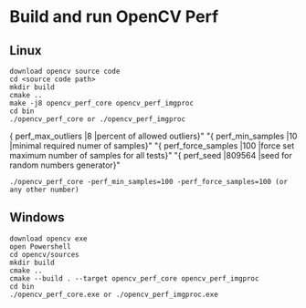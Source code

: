 # Build and run OpenCV Perf 

## Linux
```
download opencv source code
cd <source code path>
mkdir build
cmake ..
make -j8 opencv_perf_core opencv_perf_imgproc
cd bin
./opencv_perf_core or ./opencv_perf_imgproc
```
{   perf_max_outliers           |8        |percent of allowed outliers}"
        "{   perf_min_samples            |10       |minimal required numer of samples}"
        "{   perf_force_samples          |100      |force set maximum number of samples for all tests}"
        "{   perf_seed                   |809564   |seed for random numbers generator}"
```
./opencv_perf_core -perf_min_samples=100 -perf_force_samples=100 (or any other number)
```
## Windows 
```
download opencv exe
open Powershell
cd opencv/sources
mkdir build
cmake ..
cmake --build . --target opencv_perf_core opencv_perf_imgproc
cd bin
./opencv_perf_core.exe or ./opencv_perf_imgproc.exe
```
